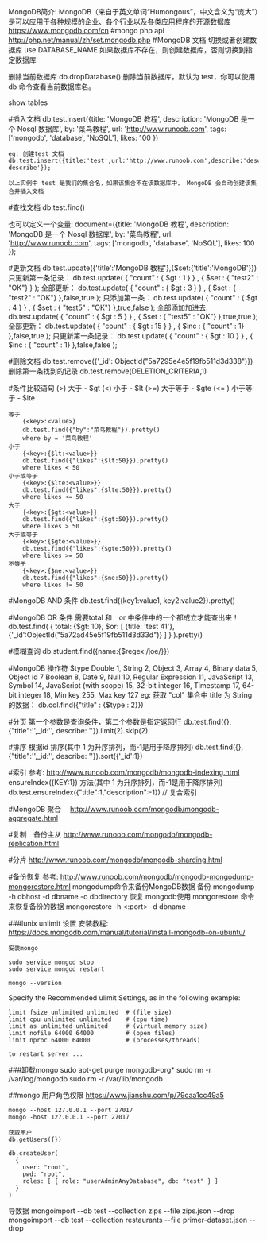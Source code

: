 MongoDB简介:
    MongoDB（来自于英文单词“Humongous”，中文含义为“庞大”）是可以应用于各种规模的企业、各个行业以及各类应用程序的开源数据库
    https://www.mongodb.com/cn
    #mongo php api
    http://php.net/manual/zh/set.mongodb.php
#ＭongoDB 文档
切换或者创建数据库
    use DATABASE_NAME
    如果数据库不存在，则创建数据库，否则切换到指定数据库

删除当前数据库
    db.dropDatabase()
    删除当前数据库，默认为 test，你可以使用 db 命令查看当前数据库名。

show tables

#插入文档
    db.test.insert({title: 'MongoDB 教程', 
        description: 'MongoDB 是一个 Nosql 数据库',
        by: '菜鸟教程',
        url: 'http://www.runoob.com',
        tags: ['mongodb', 'database', 'NoSQL'],
        likes: 100
    })

    eg: 创建test 文档
    db.test.insert({title:'test',url:'http://www.runoob.com',describe:'describe describe'});

    以上实例中 test 是我们的集合名，如果该集合不在该数据库中， MongoDB 会自动创建该集合并插入文档

#查找文档
db.test.find()

也可以定义一个变量:
document=({title: 'MongoDB 教程', 
    description: 'MongoDB 是一个 Nosql 数据库',
    by: '菜鸟教程',
    url: 'http://www.runoob.com',
    tags: ['mongodb', 'database', 'NoSQL'],
    likes: 100
});

#更新文档
    db.test.update({'title':'MongoDB 教程'},{$set:{'title':'MongoDB'}})
    只更新第一条记录：
    db.test.update( { "count" : { $gt : 1 } } , { $set : { "test2" : "OK"} } );
    全部更新：
    db.test.update( { "count" : { $gt : 3 } } , { $set : { "test2" : "OK"} },false,true );
    只添加第一条：
    db.test.update( { "count" : { $gt : 4 } } , { $set : { "test5" : "OK"} },true,false );
    全部添加加进去:
    db.test.update( { "count" : { $gt : 5 } } , { $set : { "test5" : "OK"} },true,true );
    全部更新：
    db.test.update( { "count" : { $gt : 15 } } , { $inc : { "count" : 1} },false,true );
    只更新第一条记录：
    db.test.update( { "count" : { $gt : 10 } } , { $inc : { "count" : 1} },false,false );

#删除文档
    db.test.remove({'_id': ObjectId("5a7295e4e5f19fb511d3d338")})
    删除第一条找到的记录
    db.test.remove(DELETION_CRITERIA,1)

#条件比较语句
    (>) 大于 - $gt
    (<) 小于 - $lt
    (>=) 大于等于 - $gte
    (<= ) 小于等于 - $lte

    等于
        {<key>:<value>}
        db.test.find({"by":"菜鸟教程"}).pretty()
        where by = '菜鸟教程'
    小于
        {<key>:{$lt:<value>}}
        db.test.find({"likes":{$lt:50}}).pretty()
        where likes < 50
    小于或等于
        {<key>:{$lte:<value>}}
        db.test.find({"likes":{$lte:50}}).pretty()
        where likes <= 50
    大于
        {<key>:{$gt:<value>}}
        db.test.find({"likes":{$gt:50}}).pretty()
        where likes > 50
    大于或等于
        {<key>:{$gte:<value>}}
        db.test.find({"likes":{$gte:50}}).pretty()
        where likes >= 50
    不等于
        {<key>:{$ne:<value>}}
        db.test.find({"likes":{$ne:50}}).pretty()
        where likes != 50

#MongoDB AND 条件
    db.test.find({key1:value1, key2:value2}).pretty()

#MongoDB OR 条件
    需要total 和　or 中条件中的一个都成立才能查出来！
    db.test.find(
       {
           total: {$gt: 10},
          $or: [
             {title: 'test 41'}, {'_id':ObjectId("5a72ad45e5f19fb511d3d33d")}
          ]
       }
    ).pretty()

#模糊查询
db.student.find({name:{$regex:/joe/}})

#MongoDB 操作符 $type
    Double  1, String  2, Object  3, Array   4, Binary data 5, Object id   7
    Boolean 8, Date    9, Null    10, Regular Expression  11, JavaScript  13, Symbol  14, JavaScript (with scope) 15, 32-bit integer  16, Timestamp   17, 64-bit integer  18, Min key 255, Max key 127
    eg:
    获取 "col" 集合中 title 为 String 的数据：
    db.col.find({"title" : {$type : 2}})

#分页
    第一个参数是查询条件，第二个参数是指定返回行
    db.test.find({},{"title":'',_id:'', describe: ''}).limit(2).skip(2)

#排序
    根据id 排序(其中 1 为升序排列，而-1是用于降序排列)
    db.test.find({},{"title":'',_id:'', describe: ''}).sort({'_id':1})

#索引
    参考: http://www.runoob.com/mongodb/mongodb-indexing.html
    ensureIndex({KEY:1}) 方法(其中 1 为升序排列，而-1是用于降序排列)
    db.test.ensureIndex({"title":1,"description":-1}) // 复合索引

#MongoDB 聚合　
    http://www.runoob.com/mongodb/mongodb-aggregate.html

#复制　备份主从
    http://www.runoob.com/mongodb/mongodb-replication.html

#分片
    http://www.runoob.com/mongodb/mongodb-sharding.html

#备份恢复
    参考: http://www.runoob.com/mongodb/mongodb-mongodump-mongorestore.html
    mongodump命令来备份MongoDB数据
    备份
    mongodump -h dbhost -d dbname -o dbdirectory
    恢复
    mongodb使用 mongorestore 命令来恢复备份的数据
        mongorestore -h <hostname><:port> -d dbname <path>

###lunix unlimit 设置
    安装教程: https://docs.mongodb.com/manual/tutorial/install-mongodb-on-ubuntu/

    安装mongo

    sudo service mongod stop
    sudo service mongod restart

    mongo --version

Specify the Recommended ulimit Settings, as in the following example:

    limit fsize unlimited unlimited  # (file size)
    limit cpu unlimited unlimited    # (cpu time)
    limit as unlimited unlimited     # (virtual memory size)
    limit nofile 64000 64000         # (open files)
    limit nproc 64000 64000          # (processes/threads)

    to restart server ...


###卸载mongo
    sudo apt-get purge mongodb-org*
    sudo rm -r /var/log/mongodb
    sudo rm -r /var/lib/mongodb


##mongo 用户角色权限
    https://www.jianshu.com/p/79caa1cc49a5

    mongo --host 127.0.0.1 --port 27017
    mongo -host 127.0.0.1 --port 27017

    获取用户
    db.getUsers({})

    db.createUser(
      {
        user: "root",
        pwd: "root",
        roles: [ { role: "userAdminAnyDatabase", db: "test" } ]
      }
    )



导数据
mongoimport --db test --collection zips --file zips.json --drop
mongoimport --db test --collection restaurants --file primer-dataset.json --drop




